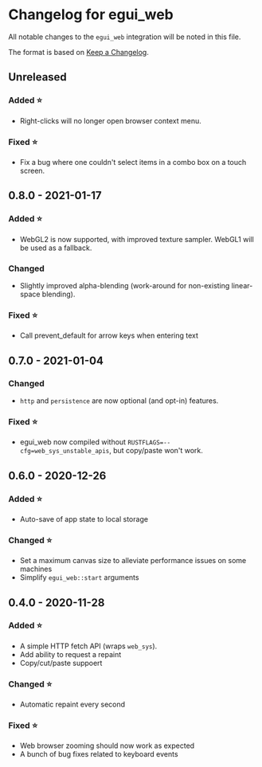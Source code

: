 # Changelog for egui_web

All notable changes to the `egui_web` integration will be noted in this file.

The format is based on [Keep a Changelog](https://keepachangelog.com/en/1.0.0/).


## Unreleased

### Added ⭐

* Right-clicks will no longer open browser context menu.

### Fixed ⭐

* Fix a bug where one couldn't select items in a combo box on a touch screen.


## 0.8.0 - 2021-01-17

### Added ⭐

* WebGL2 is now supported, with improved texture sampler. WebGL1 will be used as a fallback.

### Changed

* Slightly improved alpha-blending (work-around for non-existing linear-space blending).

### Fixed ⭐

* Call prevent_default for arrow keys when entering text


## 0.7.0 - 2021-01-04

### Changed

* `http` and `persistence` are now optional (and opt-in) features.

### Fixed ⭐

* egui_web now compiled without `RUSTFLAGS=--cfg=web_sys_unstable_apis`, but copy/paste won't work.


## 0.6.0 - 2020-12-26

### Added ⭐

* Auto-save of app state to local storage

### Changed ⭐

* Set a maximum canvas size to alleviate performance issues on some machines
* Simplify `egui_web::start` arguments


## 0.4.0 - 2020-11-28

### Added ⭐

* A simple HTTP fetch API (wraps `web_sys`).
* Add ability to request a repaint
* Copy/cut/paste suppoert

### Changed ⭐

* Automatic repaint every second

### Fixed ⭐

* Web browser zooming should now work as expected
* A bunch of bug fixes related to keyboard events
